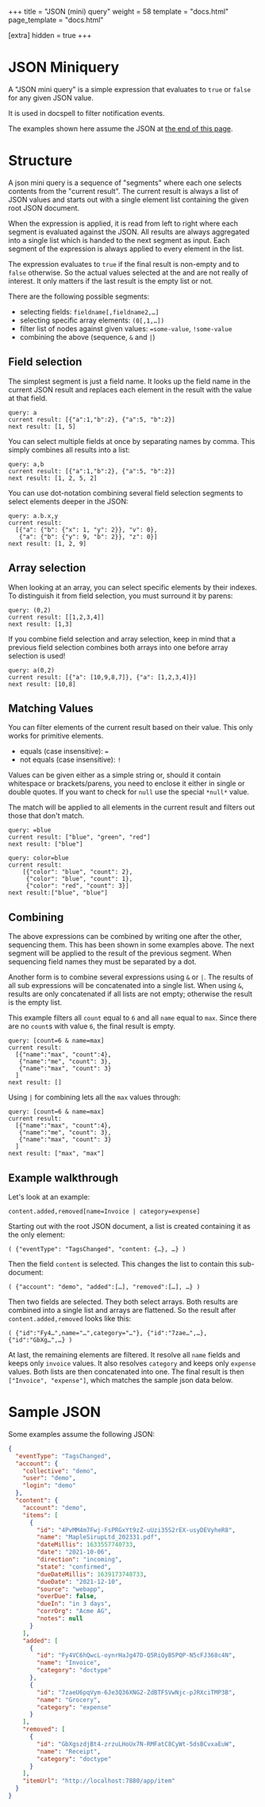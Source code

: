 +++
title = "JSON (mini) query"
weight = 58
template = "docs.html"
page_template = "docs.html"

[extra]
hidden = true
+++

# JSON Miniquery

A "JSON mini query" is a simple expression that evaluates to `true` or
`false` for any given JSON value.

It is used in docspell to filter notification events.

The examples shown here assume the JSON at [the end of this
page](#sample-json).

# Structure

A json mini query is a sequence of "segments" where each one selects
contents from the "current result". The current result is always a
list of JSON values and starts out with a single element list
containing the given root JSON document.

When the expression is applied, it is read from left to right where
each segment is evaluated against the JSON. All results are always
aggregated into a single list which is handed to the next segment as
input. Each segment of the expression is always applied to every
element in the list.

The expression evaluates to `true` if the final result is non-empty
and to `false` otherwise. So the actual values selected at the and are
not really of interest. It only matters if the last result is the
empty list or not.

There are the following possible segments:

- selecting fields: `fieldname[,fieldname2,…]`
- selecting specific array elements: `(0[,1,…])`
- filter list of nodes against given values: `=some-value`,
  `!some-value`
- combining the above (sequence, `&` and `|`)


## Field selection

The simplest segment is just a field name. It looks up the field name
in the current JSON result and replaces each element in the result
with the value at that field.

```
query: a
current result: [{"a":1,"b":2}, {"a":5, "b":2}]
next result: [1, 5]
```

You can select multiple fields at once by separating names by comma.
This simply combines all results into a list:

```
query: a,b
current result: [{"a":1,"b":2}, {"a":5, "b":2}]
next result: [1, 2, 5, 2]
```

You can use dot-notation combining several field selection segments to
select elements deeper in the JSON:

```
query: a.b.x,y
current result:
  [{"a": {"b": {"x": 1, "y": 2}}, "v": 0},
   {"a": {"b": {"y": 9, "b": 2}}, "z": 0}]
next result: [1, 2, 9]
```


## Array selection

When looking at an array, you can select specific elements by their
indexes. To distinguish it from field selection, you must surround it
by parens:

```
query: (0,2)
current result: [[1,2,3,4]]
next result: [1,3]
```

If you combine field selection and array selection, keep in mind that
a previous field selection combines both arrays into one before array
selection is used!

```
query: a(0,2)
current result: [{"a": [10,9,8,7]}, {"a": [1,2,3,4]}]
next result: [10,8]
```


## Matching Values

You can filter elements of the current result based on their value.
This only works for primitive elements.

- equals (case insensitive): `=`
- not equals (case insensitive): `!`

Values can be given either as a simple string or, should it contain
whitespace or brackets/parens, you need to enclose it either in single
or double quotes. If you want to check for `null` use the special
`*null*` value.

The match will be applied to all elements in the current result and
filters out those that don't match.

```
query: =blue
current result: ["blue", "green", "red"]
next result: ["blue"]
```

```
query: color=blue
current result:
    [{"color": "blue", "count": 2},
     {"color": "blue", "count": 1},
     {"color": "red", "count": 3}]
next result:["blue", "blue"]
```

## Combining

The above expressions can be combined by writing one after the other,
sequencing them. This has been shown in some examples above. The next
segment will be applied to the result of the previous segment. When
sequencing field names they must be separated by a dot.

Another form is to combine several expressions using `&` or `|`. The
results of all sub expressions will be concatenated into a single
list. When using `&`, results are only concatenated if all lists are
not empty; otherwise the result is the empty list.

This example filters all `count` equal to `6` and all `name` equal to
`max`. Since there are no `count`s with value `6`, the final result is
empty.

```
query: [count=6 & name=max]
current result:
  [{"name":"max", "count":4},
   {"name":"me", "count": 3},
   {"name":"max", "count": 3}
  ]
next result: []
```

Using `|` for combining lets all the `max` values through:

```
query: [count=6 & name=max]
current result:
  [{"name":"max", "count":4},
   {"name":"me", "count": 3},
   {"name":"max", "count": 3}
  ]
next result: ["max", "max"]
```

## Example walkthrough

Let's look at an example:

```
content.added,removed[name=Invoice | category=expense]
```

Starting out with the root JSON document, a list is created containing
it as the only element:

```
( {"eventType": "TagsChanged", "content: {…}, …} )
```

Then the field `content` is selected. This changes the list to contain
this sub-document:

```
( {"account": "demo", "added":[…], "removed":[…], …} )
```

Then two fields are selected. They both select arrays. Both results
are combined into a single list and arrays are flattened. So the
result after `content.added,removed` looks like this:

```
( {"id":"Fy4…",name="…",category="…"}, {"id":"7zae…",…}, {"id":"GbXg…",…} )
```

At last, the remaining elements are filtered. It resolve all `name`
fields and keeps only `invoice` values. It also resolves `category`
and keeps only `expense` values. Both lists are then concatenated into
one. The final result is then `["Invoice", "expense"]`, which matches
the sample json data below.


# Sample JSON

Some examples assume the following JSON:

```json
{
  "eventType": "TagsChanged",
  "account": {
    "collective": "demo",
    "user": "demo",
    "login": "demo"
  },
  "content": {
    "account": "demo",
    "items": [
      {
        "id": "4PvMM4m7Fwj-FsPRGxYt9zZ-uUzi35S2rEX-usyDEVyheR8",
        "name": "MapleSirupLtd_202331.pdf",
        "dateMillis": 1633557740733,
        "date": "2021-10-06",
        "direction": "incoming",
        "state": "confirmed",
        "dueDateMillis": 1639173740733,
        "dueDate": "2021-12-10",
        "source": "webapp",
        "overDue": false,
        "dueIn": "in 3 days",
        "corrOrg": "Acme AG",
        "notes": null
      }
    ],
    "added": [
      {
        "id": "Fy4VC6hQwcL-oynrHaJg47D-Q5RiQyB5PQP-N5cFJ368c4N",
        "name": "Invoice",
        "category": "doctype"
      },
      {
        "id": "7zaeU6pqVym-6Je3Q36XNG2-ZdBTFSVwNjc-pJRXciTMP3B",
        "name": "Grocery",
        "category": "expense"
      }
    ],
    "removed": [
      {
        "id": "GbXgszdjBt4-zrzuLHoUx7N-RMFatC8CyWt-5dsBCvxaEuW",
        "name": "Receipt",
        "category": "doctype"
      }
    ],
    "itemUrl": "http://localhost:7880/app/item"
  }
}
```

